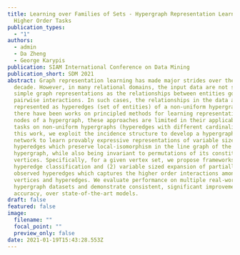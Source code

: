 ```yaml
---
title: Learning over Families of Sets - Hypergraph Representation Learning for
  Higher Order Tasks
publication_types:
  - "1"
authors:
  - admin
  - Da Zheng
  - George Karypis
publication: SIAM International Conference on Data Mining
publication_short: SDM 2021
abstract: Graph representation learning has made major strides over the past
  decade. However, in many relational domains, the input data are not suited for
  simple graph representations as the relationships between entities go beyond
  pairwise interactions. In such cases, the relationships in the data are better
  represented as hyperedges (set of entities) of a non-uniform hypergraph. While
  there have been works on principled methods for learning representations of
  nodes of a hypergraph, these approaches are limited in their applicability to
  tasks on non-uniform hypergraphs (hyperedges with different cardinalities). In
  this work, we exploit the incidence structure to develop a hypergraph neural
  network to learn provably expressive representations of variable sized
  hyperedges which preserve local-isomorphism in the line graph of the
  hypergraph, while also being invariant to permutations of its constituent
  vertices. Specifically, for a given vertex set, we propose frameworks for (1)
  hyperedge classification and (2) variable sized expansion of partially
  observed hyperedges which captures the higher order interactions among
  vertices and hyperedges. We evaluate performance on multiple real-world
  hypergraph datasets and demonstrate consistent, significant improvement in
  accuracy, over state-of-the-art models.
draft: false
featured: false
image:
  filename: ""
  focal_point: ""
  preview_only: false
date: 2021-01-19T15:43:28.553Z
---
```

